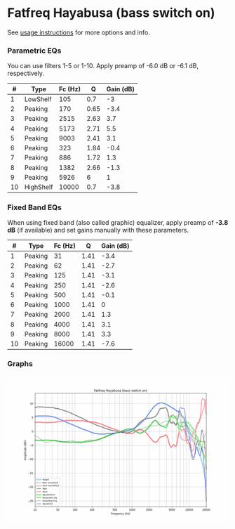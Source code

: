 # Fatfreq Hayabusa (bass switch on)
See [usage instructions](https://github.com/jaakkopasanen/AutoEq#usage) for more options and info.

### Parametric EQs
You can use filters 1-5 or 1-10. Apply preamp of -6.0 dB or -6.1 dB, respectively.

|   # | Type      |   Fc (Hz) |    Q |   Gain (dB) |
|-----|-----------|-----------|------|-------------|
|   1 | LowShelf  |       105 | 0.7  |        -3   |
|   2 | Peaking   |       170 | 0.65 |        -3.4 |
|   3 | Peaking   |      2515 | 2.63 |         3.7 |
|   4 | Peaking   |      5173 | 2.71 |         5.5 |
|   5 | Peaking   |      9003 | 2.41 |         3.1 |
|   6 | Peaking   |       323 | 1.84 |        -0.4 |
|   7 | Peaking   |       886 | 1.72 |         1.3 |
|   8 | Peaking   |      1382 | 2.66 |        -1.3 |
|   9 | Peaking   |      5926 | 6    |         1   |
|  10 | HighShelf |     10000 | 0.7  |        -3.8 |

### Fixed Band EQs
When using fixed band (also called graphic) equalizer, apply preamp of **-3.8 dB** (if available) and set gains manually with these parameters.

|   # | Type    |   Fc (Hz) |    Q |   Gain (dB) |
|-----|---------|-----------|------|-------------|
|   1 | Peaking |        31 | 1.41 |        -3.4 |
|   2 | Peaking |        62 | 1.41 |        -2.7 |
|   3 | Peaking |       125 | 1.41 |        -3.1 |
|   4 | Peaking |       250 | 1.41 |        -2.6 |
|   5 | Peaking |       500 | 1.41 |        -0.1 |
|   6 | Peaking |      1000 | 1.41 |         0   |
|   7 | Peaking |      2000 | 1.41 |         1.3 |
|   8 | Peaking |      4000 | 1.41 |         3.1 |
|   9 | Peaking |      8000 | 1.41 |         3.3 |
|  10 | Peaking |     16000 | 1.41 |        -7.6 |

### Graphs
![](./Fatfreq%20Hayabusa%20(bass%20switch%20on).png)

